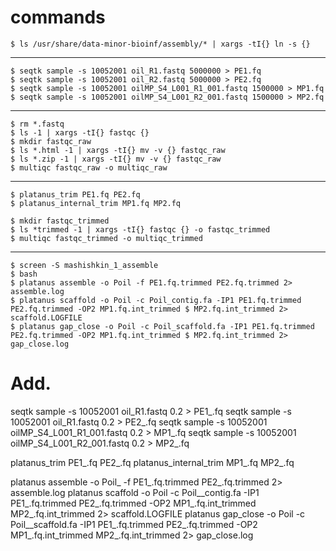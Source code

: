 
# commands
```
$ ls /usr/share/data-minor-bioinf/assembly/* | xargs -tI{} ln -s {}
```
---
```
$ seqtk sample -s 10052001 oil_R1.fastq 5000000 > PE1.fq
$ seqtk sample -s 10052001 oil_R2.fastq 5000000 > PE2.fq
$ seqtk sample -s 10052001 oilMP_S4_L001_R1_001.fastq 1500000 > MP1.fq
$ seqtk sample -s 10052001 oilMP_S4_L001_R2_001.fastq 1500000 > MP2.fq
```
---

```
$ rm *.fastq
$ ls -1 | xargs -tI{} fastqc {}
$ mkdir fastqc_raw
$ ls *.html -1 | xargs -tI{} mv -v {} fastqc_raw
$ ls *.zip -1 | xargs -tI{} mv -v {} fastqc_raw
$ multiqc fastqc_raw -o multiqc_raw
```

---
```
$ platanus_trim PE1.fq PE2.fq
$ platanus_internal_trim MP1.fq MP2.fq
```
```
$ mkdir fastqc_trimmed
$ ls *trimmed -1 | xargs -tI{} fastqc {} -o fastqc_trimmed
$ multiqc fastqc_trimmed -o multiqc_trimmed
```
---
```
$ screen -S mashishkin_1_assemble
$ bash
$ platanus assemble -o Poil -f PE1.fq.trimmed PE2.fq.trimmed 2> assemble.log
$ platanus scaffold -o Poil -c Poil_contig.fa -IP1 PE1.fq.trimmed PE2.fq.trimmed -OP2 MP1.fq.int_trimmed $ MP2.fq.int_trimmed 2> scaffold.LOGFILE
$ platanus gap_close -o Poil -c Poil_scaffold.fa -IP1 PE1.fq.trimmed PE2.fq.trimmed -OP2 MP1.fq.int_trimmed $ MP2.fq.int_trimmed 2> gap_close.log
```
# Add.
seqtk sample -s 10052001 oil_R1.fastq 0.2 > PE1_.fq
seqtk sample -s 10052001 oil_R1.fastq 0.2 > PE2_.fq
seqtk sample -s 10052001 oilMP_S4_L001_R1_001.fastq 0.2 > MP1_.fq
seqtk sample -s 10052001 oilMP_S4_L001_R2_001.fastq 0.2 > MP2_.fq

platanus_trim PE1_.fq PE2_.fq
platanus_internal_trim MP1_.fq MP2_.fq

platanus assemble -o Poil_ -f PE1_.fq.trimmed PE2_.fq.trimmed 2> assemble.log
platanus scaffold -o Poil -c Poil__contig.fa -IP1 PE1_.fq.trimmed PE2_.fq.trimmed -OP2 MP1_.fq.int_trimmed MP2_.fq.int_trimmed 2> scaffold.LOGFILE
platanus gap_close -o Poil -c Poil__scaffold.fa -IP1 PE1_.fq.trimmed PE2_.fq.trimmed -OP2 MP1_.fq.int_trimmed MP2_.fq.int_trimmed 2> gap_close.log
